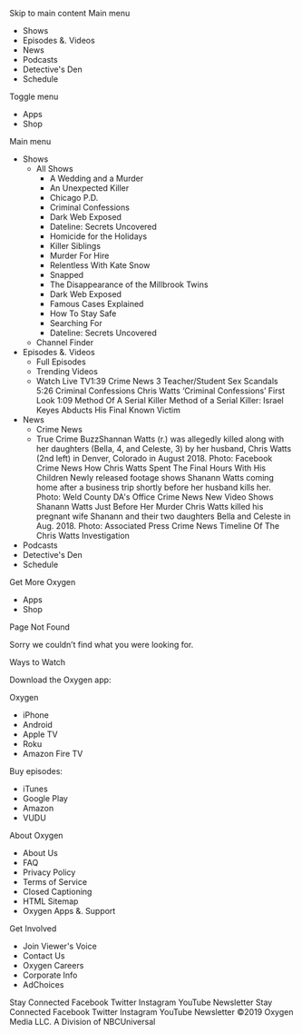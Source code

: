 Skip to main content Main menu

*   Shows
*   Episodes &. Videos
*   News
*   Podcasts
*   Detective's Den
*   Schedule

Toggle menu

*   Apps
*   Shop

Main menu

*   Shows
    *   All Shows
        *   A Wedding and a Murder
        *   An Unexpected Killer
        *   Chicago P.D.
        *   Criminal Confessions
        *   Dark Web Exposed
        *   Dateline: Secrets Uncovered
        *   Homicide for the Holidays
        *   Killer Siblings
        *   Murder For Hire
        *   Relentless With Kate Snow
        *   Snapped
        *   The Disappearance of the Millbrook Twins
        *   Dark Web Exposed
        *   Famous Cases Explained
        *   How To Stay Safe
        *   Searching For
        *   Dateline: Secrets Uncovered
    *   Channel Finder
*   Episodes &. Videos
    *   Full Episodes
    *   Trending Videos
    *   Watch Live TV1:39 Crime News 3 Teacher/Student Sex Scandals 5:26 Criminal Confessions Chris Watts ‘Criminal Confessions’ First Look 1:09 Method Of A Serial Killer Method of a Serial Killer: Israel Keyes Abducts His Final Known Victim
*   News
    *   Crime News
    *   True Crime BuzzShannan Watts (r.) was allegedly killed along with her daughters (Bella, 4, and Celeste, 3) by her husband, Chris Watts (2nd left) in Denver, Colorado in August 2018. Photo: Facebook Crime News How Chris Watts Spent The Final Hours With His Children Newly released footage shows Shanann Watts coming home after a business trip shortly before her husband kills her. Photo: Weld County DA's Office Crime News New Video Shows Shanann Watts Just Before Her Murder Chris Watts killed his pregnant wife Shanann and their two daughters Bella and Celeste in Aug. 2018. Photo: Associated Press Crime News Timeline Of The Chris Watts Investigation
*   Podcasts
*   Detective's Den
*   Schedule

Get More Oxygen

*   Apps
*   Shop

Page Not Found

Sorry we couldn’t find what you were looking for.

Ways to Watch

Download the Oxygen app:

Oxygen

*   iPhone
*   Android
*   Apple TV
*   Roku
*   Amazon Fire TV

Buy episodes:

*   iTunes
*   Google Play
*   Amazon
*   VUDU

About Oxygen

*   About Us
*   FAQ
*   Privacy Policy
*   Terms of Service
*   Closed Captioning
*   HTML Sitemap
*   Oxygen Apps &. Support

Get Involved

*   Join Viewer's Voice
*   Contact Us
*   Oxygen Careers
*   Corporate Info
*   AdChoices

Stay Connected Facebook Twitter Instagram YouTube Newsletter Stay Connected Facebook Twitter Instagram YouTube Newsletter ©2019 Oxygen Media LLC. A Division of NBCUniversal